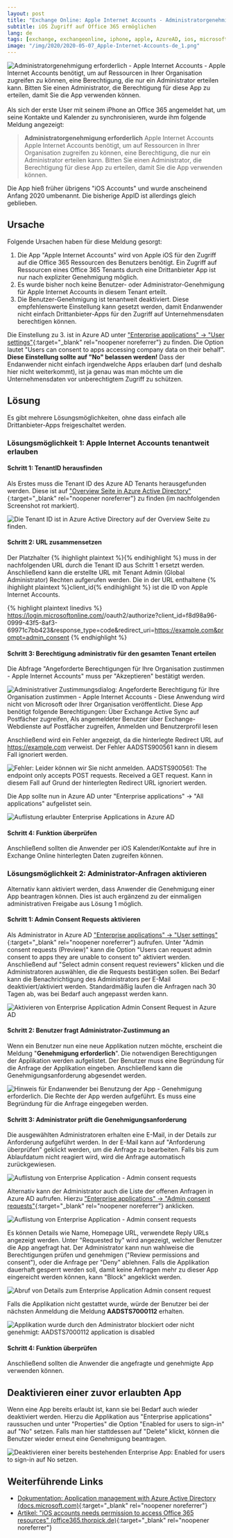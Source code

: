 ```yaml
---
layout: post
title: "Exchange Online: Apple Internet Accounts - Administratorgenehmigung erforderlich"
subtitle: iOS Zugriff auf Office 365 ermöglichen
lang: de
tags: [exchange, exchangeonline, iphone, apple, AzureAD, ios, microsoft365, office365]
image: "/img/2020/2020-05-07_Apple-Internet-Accounts-de_1.png"
---
```

![Administratorgenehmigung erforderlich - Apple Internet Accounts - Apple Internet Accounts benötigt, um auf Ressourcen in Ihrer Organisation zugreifen zu können, eine Berechtigung, die nur ein Administrator erteilen kann. Bitten Sie einen Administrator, die Berechtigung für diese App zu erteilen, damit Sie die App verwenden können.](/img/2020/2020-05-07_Apple-Internet-Accounts-de_1.png "Administratorgenehmigung erforderlich - Apple Internet Accounts - Apple Internet Accounts benötigt, um auf Ressourcen in Ihrer Organisation zugreifen zu können, eine Berechtigung, die nur ein Administrator erteilen kann. Bitten Sie einen Administrator, die Berechtigung für diese App zu erteilen, damit Sie die App verwenden können.") <br /><br />
Als sich der erste User mit seinem iPhone an Office 365 angemeldet hat, um seine Kontakte und Kalender zu synchronisieren, wurde ihm folgende Meldung angezeigt:
> **Administratorgenehmigung erforderlich**
> Apple Internet Accounts
> Apple Internet Accounts benötigt, um auf Ressourcen in Ihrer Organisation zugreifen zu können, eine Berechtigung, die nur ein Administrator erteilen kann. Bitten Sie einen Administrator, die Berechtigung für diese App zu erteilen, damit Sie die App verwenden können.

Die App hieß früher übrigens "iOS Accounts" und wurde anscheinend Anfang 2020 umbenannt. Die bisherige AppID ist allerdings gleich geblieben.

## Ursache

Folgende Ursachen haben für diese Meldung gesorgt:
1. Die App "Apple Internet Accounts" wird von Apple iOS für den Zugriff auf die Office 365 Ressourcen des Benutzers benötigt. Ein Zugriff auf Ressourcen eines Office 365 Tenants durch eine Drittanbieter App ist nur nach expliziter Genehmigung möglich.
2. Es wurde bisher noch keine Benutzer- oder Administrator-Genehmigung für Apple Internet Accounts in diesem Tenant erteilt.
3. Die Benutzer-Genehmigung ist tenantweit deaktiviert. Diese empfehlenswerte Einstellung kann gesetzt werden, damit Endanwender nicht einfach Drittanbieter-Apps für den Zugriff auf Unternehmensdaten berechtigen können.

Die Einstellung zu 3. ist in Azure AD unter ["Enterprise applications" -> "User settings"](https://portal.azure.com/#blade/Microsoft_AAD_IAM/StartboardApplicationsMenuBlade/UserSettings/menuId/){:target="_blank" rel="noopener noreferrer"} zu finden. Die Option lautet "Users can consent to apps accessing company data on their behalf". **Diese Einstellung sollte auf "No" belassen werden!** Dass der Endanwender nicht einfach irgendwelche Apps erlauben darf (und deshalb hier nicht weiterkommt), ist ja genau was man möchte um die Unternehmensdaten vor unberechtigtem Zugriff zu schützen.

## Lösung

Es gibt mehrere Lösungsmöglichkeiten, ohne dass einfach alle Drittanbieter-Apps freigeschaltet werden.

### Lösungsmöglichkeit 1: Apple Internet Accounts tenantweit erlauben

#### Schritt 1: TenantID herausfinden

Als Erstes muss die Tenant ID des Azure AD Tenants herausgefunden werden. Diese ist auf ["Overview Seite in Azure Active Directory"](https://portal.azure.com/#blade/Microsoft_AAD_IAM/ActiveDirectoryMenuBlade/Overview){:target="_blank" rel="noopener noreferrer"} zu finden (im nachfolgenden Screenshot rot markiert).

![Die Tenant ID ist in Azure Active Directory auf der Overview Seite zu finden.](/img/2020/2020-05-07_AzureAD_TenantID.png "Die Tenant ID ist in Azure Active Directory auf der Overview Seite zu finden.") 

#### Schritt 2: URL zusammensetzen

Der Platzhalter {% ihighlight plaintext %}<TenantID>{% endihighlight %} muss in der nachfolgenden URL durch die Tenant ID aus Schritt 1 ersetzt werden. Anschließend kann die erstellte URL mit Tenant Admin (Global Administrator) Rechten aufgerufen werden. Die in der URL enthaltene {% ihighlight plaintext %}client_id{% endihighlight %} ist die ID von Apple Internet Accounts.

{% highlight plaintext linedivs %}
https://login.microsoftonline.com/<TenantID>/oauth2/authorize?client_id=f8d98a96-0999-43f5-8af3-69971c7bb423&response_type=code&redirect_uri=https://example.com&prompt=admin_consent
{% endhighlight %}

#### Schritt 3: Berechtigung administrativ für den gesamten Tenant erteilen

Die Abfrage "Angeforderte Berechtigungen für Ihre Organisation zustimmen - Apple Internet Accounts" muss per "Akzeptieren" bestätigt werden.

![Administrativer Zustimmungsdialog: Angeforderte Berechtigung für Ihre Organisation zustimmen - Apple Internet Accounts - Diese Anwendung wird nicht von Microsoft oder Ihrer Organisation veröffentlicht. Diese App benötigt folgende Berechtigungen: Über Exchange Active Sync auf Postfächer zugreifen, Als angemeldeter Benutzer über Exchange-Webdienste auf Postfächer zugreifen, Anmelden und Benutzerprofil lesen](/img/2020/2020-05-07_Apple-Internet-Accounts-de_2.png "Administrativer Zustimmungsdialog für Apple Internet Accounts in Microsoft 365") 

Anschließend wird ein Fehler angezeigt, da die hinterlegte Redirect URL auf https://example.com verweist. Der Fehler AADSTS900561 kann in diesem Fall ignoriert werden.

![Fehler: Leider können wir Sie nicht anmelden. AADSTS900561: The endpoint only accepts POST requests. Received a GET request. Kann in diesem Fall auf Grund der hinterlegten Redirect URL ignoriert werden.](/img/2020/2020-05-07_Apple-Internet-Accounts-de_3.png "Fehler AADSTS900561: Kann in diesem Fall auf Grund der hinterlegten Redirect URL ignoriert werden.")

Die App sollte nun in Azure AD unter "Enterprise applications" -> "All applications" aufgelistet sein.

![Auflistung erlaubter Enterprise Applications in Azure AD](/img/2020/2020-05-07_AzureAD_enterpriseapplicationslist.png "Auflistung erlaubter Enterprise Applications in Azure AD")

#### Schritt 4: Funktion überprüfen

Anschließend sollten die Anwender per iOS Kalender/Kontakte auf ihre in Exchange Online hinterlegten Daten zugreifen können.

### Lösungsmöglichkeit 2: Administrator-Anfragen aktivieren

Alternativ kann aktiviert werden, dass Anwender die Genehmigung einer App beantragen können. Dies ist auch ergänzend zu der einmaligen administrativen Freigabe aus Lösung 1 möglich.

#### Schritt 1: Admin Consent Requests aktivieren

Als Administrator in Azure AD ["Enterprise applications" -> "User settings"](https://portal.azure.com/#blade/Microsoft_AAD_IAM/StartboardApplicationsMenuBlade/UserSettings/menuId/){:target="_blank" rel="noopener noreferrer"} aufrufen. Unter "Admin consent requests (Preview)" kann die Option "Users can request admin consent to apps they are unable to consent to" aktiviert werden. Anschließend auf "Select admin consent request reviewers" klicken und die Administratoren auswählen, die die Requests bestätigen sollen. Bei Bedarf kann die Benachrichtigung des Administrators per E-Mail deaktiviert/aktiviert werden. Standardmäßig laufen die Anfragen nach 30 Tagen ab, was bei Bedarf auch angepasst werden kann.

![Aktivieren von Enterprise Application Admin Consent Request in Azure AD](/img/2020/2020-05-07_EnterpriseApplication_AdminConsentRequest.png "Aktivieren von Enterprise Application Admin Consent Request in Azure AD")

#### Schritt 2: Benutzer fragt Administrator-Zustimmung an

Wenn ein Benutzer nun eine neue Applikation nutzen möchte, erscheint die Meldung "**Genehmigung erforderlich**". Die notwendigen Berechtigungen der Applikation werden aufgelistet. Der Benutzer muss eine Begründung für die Anfrage der Applikation eingeben. Anschließend kann die Genehmigungsanforderung abgesendet werden.

![Hinweis für Endanwender bei Benutzung der App - Genehmigung erforderlich. Die Rechte der App werden aufgeführt. Es muss eine Begründung für die Anfrage eingegeben werden.](/img/2020/2020-05-07_RequestAdminConsent_as_enduser.png "Hinweis für Endanwender bei Benutzung der App - Genehmigung erforderlich. Die Rechte der App werden aufgeführt. Es muss eine Begründung für die Anfrage eingegeben werden.")

#### Schritt 3: Administrator prüft die Genehmigungsanforderung

Die ausgewählten Administratoren erhalten eine E-Mail, in der Details zur Anforderung aufgeführt werden. In der E-Mail kann auf "Anforderung überprüfen" geklickt werden, um die Anfrage zu bearbeiten. Falls bis zum Ablaufdatum nicht reagiert wird, wird die Anfrage automatisch zurückgewiesen.

![Auflistung von Enterprise Application - Admin consent requests](/img/2020/2020-05-07_EnterpriseApplication_AdminConsentRequest_by_mail.png "Auflistung von Enterprise Application - Admin consent requests")

Alternativ kann der Administrator auch die Liste der offenen Anfragen in Azure AD aufrufen. Hierzu ["Enterprise applications" -> "Admin consent requests"](https://portal.azure.com/#blade/Microsoft_AAD_IAM/StartboardApplicationsMenuBlade/AccessRequests/menuId/){:target="_blank" rel="noopener noreferrer"} anklicken.

![Auflistung von Enterprise Application - Admin consent requests](/img/2020/2020-05-07_EnterpriseApplications_userreqeustlist.png "Auflistung von Enterprise Application - Admin consent requests")

Es können Details wie Name, Homepage URL, verwendete Reply URLs angezeigt werden. Unter "Requested by" wird angezeigt, welcher Benutzer die App angefragt hat. Der Administrator kann nun wahlweise die Berechtigungen prüfen und genehmigen ("Review permissions and consent"), oder die Anfrage per "Deny" ablehnen. Falls die Applikation dauerhaft gesperrt werden soll, damit keine Anfragen mehr zu dieser App eingereicht werden können, kann "Block" angeklickt werden.

![Abruf von Details zum Enterprise Application Admin consent request](/img/2020/2020-05-07_EnterpriseApplication_AdminConsent_Actions_and_infos.png "Abruf von Details zum Enterprise Application Admin consent request")

Falls die Applikation nicht gestattet wurde, würde der Benutzer bei der nächsten Anmeldung die Meldung **AADSTS7000112** erhalten.

![Applikation wurde durch den Administrator blockiert oder nicht genehmigt: AADSTS7000112 application is disabled](/img/2020/2020-05-07_AADSTS7000112_application_disabled.png "Applikation wurde durch den Administrator blockiert oder nicht genehmigt: AADSTS7000112 application is disabled")

#### Schritt 4: Funktion überprüfen

Anschließend sollten die Anwender die angefragte und genehmigte App verwenden können.

## Deaktivieren einer zuvor erlaubten App

Wenn eine App bereits erlaubt ist, kann sie bei Bedarf auch wieder deaktiviert werden. Hierzu die Applikation aus "Enterprise applications" raussuchen und unter "Properties" die Option "Enabled for users to sign-in" auf "No" setzen. Falls man hier stattdessen auf "Delete" klickt, können die Benutzer wieder erneut eine Genehmigung beantragen.

![Deaktivieren einer bereits bestehenden Enterprise App: Enabled for users to sign-in auf No setzen.](/img/2020/2020-05-07_Disable_existing_enterpriseapp.png "Deaktivieren einer bereits bestehenden Enterprise App: Enabled for users to sign-in auf No setzen.")

## Weiterführende Links
- [Dokumentation: Application management with Azure Active Directory (docs.microsoft.com)](https://docs.microsoft.com/en-us/azure/active-directory/manage-apps/what-is-application-management){:target="_blank" rel="noopener noreferrer"}
- [Artikel: "iOS accounts needs permission to access Office 365 resources" (office365.thorpick.de)](https://office365.thorpick.de/ios-accounts-needs-permission-to-access-office-365-resources){:target="_blank" rel="noopener noreferrer"}
